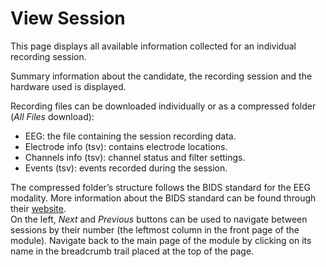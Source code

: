 # View Session

This page displays all available information collected for an individual recording session.

Summary information about the candidate, the recording session and the hardware used is displayed.

Recording files can be downloaded individually or as a compressed folder (*All Files* download):

- EEG: the file containing the session recording data.    
- Electrode info (tsv): contains electrode locations.    
- Channels info (tsv): channel status and filter settings.    
- Events (tsv): events recorded during the session.   

The compressed folder’s structure follows the BIDS standard for the EEG modality. More information about the BIDS standard can be found through their [website](https://bids.neuroimaging.io/).   
On the left, *Next* and *Previous* buttons can be used to navigate between sessions by their number (the leftmost column in the front page of the module). Navigate back to the main page of the module by clicking on its name in the breadcrumb trail placed at the top of the page.

